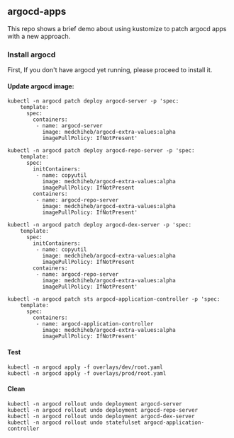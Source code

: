 ## argocd-apps

This repo shows a brief demo about using kustomize to patch argocd apps with a new approach.


### Install argocd

First, If you don't have argocd yet running, please proceed to install it.


#### Update argocd image:

```
kubectl -n argocd patch deploy argocd-server -p 'spec:
    template:
      spec:
        containers:
         - name: argocd-server
           image: medchiheb/argocd-extra-values:alpha
           imagePullPolicy: IfNotPresent'

kubectl -n argocd patch deploy argocd-repo-server -p 'spec:
    template:
      spec:
        initContainers:
         - name: copyutil
           image: medchiheb/argocd-extra-values:alpha
           imagePullPolicy: IfNotPresent
        containers:
         - name: argocd-repo-server
           image: medchiheb/argocd-extra-values:alpha
           imagePullPolicy: IfNotPresent'

kubectl -n argocd patch deploy argocd-dex-server -p 'spec:
    template:
      spec:
        initContainers:
         - name: copyutil
           image: medchiheb/argocd-extra-values:alpha
           imagePullPolicy: IfNotPresent
        containers:
         - name: argocd-repo-server
           image: medchiheb/argocd-extra-values:alpha
           imagePullPolicy: IfNotPresent'

kubectl -n argocd patch sts argocd-application-controller -p 'spec:
    template:
      spec:
        containers:
         - name: argocd-application-controller
           image: medchiheb/argocd-extra-values:alpha
           imagePullPolicy: IfNotPresent'
```      


#### Test

```
kubectl -n argocd apply -f overlays/dev/root.yaml
kubectl -n argocd apply -f overlays/prod/root.yaml
```


#### Clean



```
kubectl -n argocd rollout undo deployment argocd-server
kubectl -n argocd rollout undo deployment argocd-repo-server
kubectl -n argocd rollout undo deployment argocd-dex-server
kubectl -n argocd rollout undo statefulset argocd-application-controller
```     
